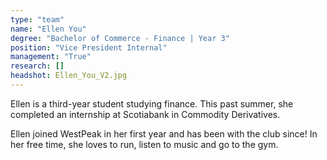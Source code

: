 ```yaml
---
type: "team"
name: "Ellen You"
degree: "Bachelor of Commerce - Finance | Year 3"
position: "Vice President Internal"
management: "True"
research: []
headshot: Ellen_You_V2.jpg
---
```


Ellen is a third-year student studying finance. This past summer, she completed an internship at Scotiabank in Commodity Derivatives.

Ellen joined WestPeak in her first year and has been with the club since! In her free time, she loves to run, listen to music and go to the gym.
